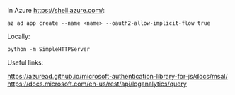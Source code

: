 In Azure https://shell.azure.com/:
```
az ad app create --name <name> --oauth2-allow-implicit-flow true
``` 

Locally:
```
python -m SimpleHTTPServer
```

Useful links: 

https://azuread.github.io/microsoft-authentication-library-for-js/docs/msal/ 
https://docs.microsoft.com/en-us/rest/api/loganalytics/query 
